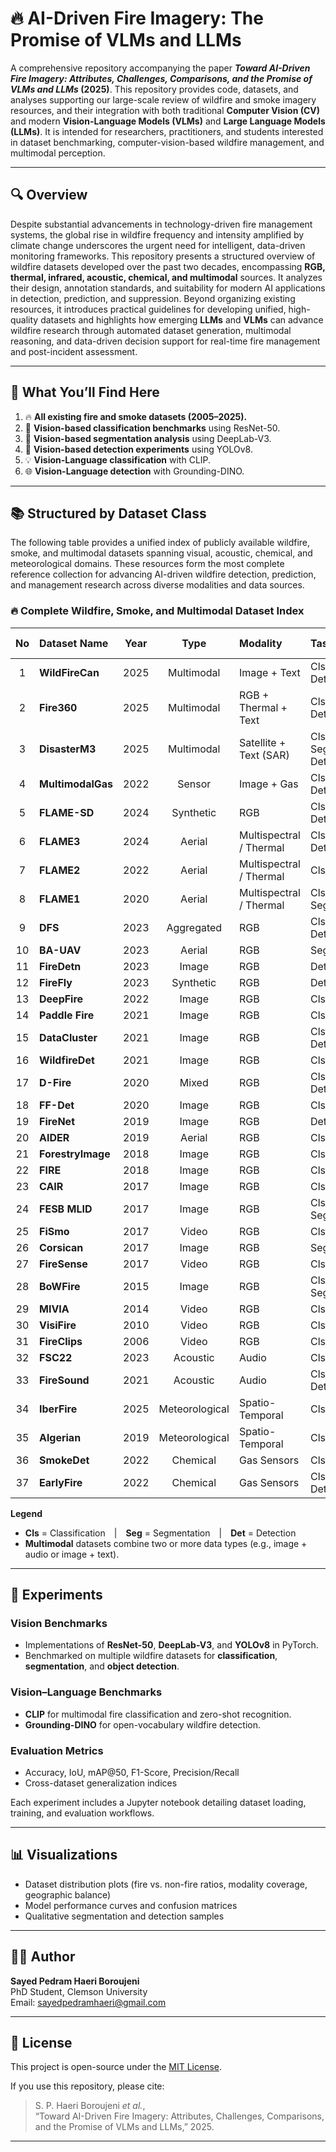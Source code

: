 # 🔥 AI-Driven Fire Imagery: The Promise of VLMs and LLMs

A comprehensive repository accompanying the paper **_Toward AI-Driven Fire Imagery: Attributes, Challenges, Comparisons, and the Promise of VLMs and LLMs_ (2025)**. This repository provides code, datasets, and analyses supporting our large-scale review of wildfire and smoke imagery resources, and their integration with both traditional **Computer Vision (CV)** and modern **Vision-Language Models (VLMs)** and **Large Language Models (LLMs)**. It is intended for researchers, practitioners, and students interested in dataset benchmarking, computer-vision-based wildfire management, and multimodal perception.

---

## 🔍 Overview  

Despite substantial advancements in technology-driven fire management systems, the global rise in wildfire frequency and intensity amplified by climate change underscores the urgent need for intelligent, data-driven monitoring frameworks. This repository presents a structured overview of wildfire datasets developed over the past two decades, encompassing **RGB, thermal, infrared, acoustic, chemical, and multimodal** sources. It analyzes their design, annotation standards, and suitability for modern AI applications in detection, prediction, and suppression. Beyond organizing existing resources, it introduces practical guidelines for developing unified, high-quality datasets and highlights how emerging **LLMs** and **VLMs** can advance wildfire research through automated dataset generation, multimodal reasoning, and data-driven decision support for real-time fire management and post-incident assessment.



---

## 📌 What You’ll Find Here  

1. 🔥 **All existing fire and smoke datasets (2005–2025).**  
2. 🧠 **Vision-based classification benchmarks** using ResNet-50.  
3. 🧩 **Vision-based segmentation analysis** using DeepLab-V3.  
4. 🎯 **Vision-based detection experiments** using YOLOv8.  
5. 💡 **Vision-Language classification** with CLIP.  
6. 🌐 **Vision-Language detection** with Grounding-DINO.  


---

## 📚 Structured by Dataset Class  

The following table provides a unified index of publicly available wildfire, smoke, and multimodal datasets spanning visual, acoustic, chemical, and meteorological domains. These resources form the most complete reference collection for advancing AI-driven wildfire detection, prediction, and management research across diverse modalities and data sources.

### 🔥 Complete Wildfire, Smoke, and Multimodal Dataset Index

| No | Dataset Name | Year | Type | Modality | Tasks | Download Link |
|:--:|:--------------|:----:|:----:|:----------|:------|:--------------|
| 1 | **WildFireCan** | 2025 | Multimodal | Image + Text | Cls / Det | [Download](https://github.com/Multimodal-Social-Media-Data-Analysis/WildfireCanMMD-Multimedia-Classification-on-user-generated-content-During-Wildfires-in-Canada) |
| 2 | **Fire360** | 2025 | Multimodal | RGB + Thermal + Text | Cls / Det | [Download](https://uofi.app.box.com/v/fire360dataset) |
| 3 | **DisasterM3** | 2025 | Multimodal | Satellite + Text (SAR) | Cls / Seg / Det | [Download](https://data.mendeley.com/datasets/zkwgkjkjn9/2) |
| 4 | **MultimodalGas** | 2022 | Sensor | Image + Gas | Cls / Det | [Download](https://data.mendeley.com/datasets/zkwgkjkjn9/2) |
| 5 | **FLAME-SD** | 2024 | Synthetic | RGB | Cls / Det | [Download](https://github.com/AIS-Clemson/FLAME_SD) |
| 6 | **FLAME3** | 2024 | Aerial | Multispectral / Thermal | Cls / Det | [Download](https://www.kaggle.com/datasets/brycehopkins/flame-3-computer-vision-subset-sycan-marsh) |
| 7 | **FLAME2** | 2022 | Aerial | Multispectral / Thermal | Cls | [Download](https://ieee-dataport.org/open-access/flame-2-fire-detection-and-modeling-aerial-multi-spectral-image-dataset) |
| 8 | **FLAME1** | 2020 | Aerial | Multispectral / Thermal | Cls / Seg | [Download](https://ieee-dataport.org/open-access/flame-dataset-aerial-imagery-pile-burn-detection-using-drones-uavs) |
| 9 | **DFS** | 2023 | Aggregated | RGB | Cls / Det | [Download](https://github.com/siyuanwu/DFS-FIRE-SMOKE-Dataset?tab=readme-ov-file) |
| 10 | **BA-UAV** | 2023 | Aerial | RGB | Seg | [Download](https://github.com/ipleiria-ciic/ees-datalab) |
| 11 | **FireDetn** | 2023 | Image | RGB | Det | [Download](https://github.com/SuperXxts/FireDetn) |
| 12 | **FireFly** | 2023 | Synthetic | RGB | Det | [Download](https://github.com/ERGOWHO/Firefly2.0) |
| 13 | **DeepFire** | 2022 | Image | RGB | Cls | [Download](https://www.kaggle.com/datasets/alik05/forest-fire-dataset) |
| 14 | **Paddle Fire** | 2021 | Image | RGB | Cls | [Download](https://aistudio.baidu.com/datasetdetail/107770) |
| 15 | **DataCluster** | 2021 | Image | RGB | Cls / Det | [Download](https://www.kaggle.com/datasets/dataclusterlabs/fire-and-smoke-dataset) |
| 16 | **WildfireDet** | 2021 | Image | RGB | Cls | [Download](https://www.kaggle.com/datasets/brsdincer/wildfire-detection-image-data) |
| 17 | **D-Fire** | 2020 | Mixed | RGB | Cls / Det | [Download](https://github.com/gaiasd/DFireDataset) |
| 18 | **FF-Det** | 2020 | Image | RGB | Cls | [Download](https://data.mendeley.com/datasets/gjmr63rz2r/1) |
| 19 | **FireNet** | 2019 | Image | RGB | Det | [Download](https://github.com/OlafenwaMoses/FireNet) |
| 20 | **AIDER** | 2019 | Aerial | RGB | Cls | [Download](https://github.com/ckyrkou/AIDER) |
| 21 | **ForestryImage** | 2018 | Image | RGB | Cls | [Download](https://www.forestryimages.org/browse/subthumb.cfm?sub=740) |
| 22 | **FIRE** | 2018 | Image | RGB | Cls | [Download](https://www.kaggle.com/datasets/phylake1337/fire-dataset) |
| 23 | **CAIR** | 2017 | Image | RGB | Cls | [Download](https://github.com/cair/Fire-Detection-Image-Dataset) |
| 24 | **FESB MLID** | 2017 | Image | RGB | Cls / Seg | [Download](http://wildfire.fesb.hr/) |
| 25 | **FiSmo** | 2017 | Video | RGB | Cls | [Download](https://github.com/mtcazzolato/dsw2017) |
| 26 | **Corsican** | 2017 | Image | RGB | Seg | [Download](https://cfdb.univ-corse.fr/index.php) |
| 27 | **FireSense** | 2017 | Video | RGB | Cls | [Download](https://zenodo.org/records/836749) |
| 28 | **BoWFire** | 2015 | Image | RGB | Cls / Seg | [Download](https://bitbucket.org/gbdi/bowfire-dataset/downloads/) |
| 29 | **MIVIA** | 2014 | Video | RGB | Cls | [Download](https://mivia.unisa.it/datasets/video-analysis-datasets/fire-detection-dataset/) |
| 30 | **VisiFire** | 2010 | Video | RGB | Cls | [Download](http://signal.ee.bilkent.edu.tr/VisiFire/) |
| 31 | **FireClips** | 2006 | Video | RGB | Cls | [Download](http://signal.ee.bilkent.edu.tr/VisiFire/Demo/FireClips/) |
| 32 | **FSC22** | 2023 | Acoustic | Audio | Cls | [Download](https://ieee-dataport.org/documents/fsc22-dataset) |
| 33 | **FireSound** | 2021 | Acoustic | Audio | Cls / Det | [Download](https://www.kaggle.com/datasets/forestprotection/forest-wild-fire-sound-dataset) |
| 34 | **IberFire** | 2025 | Meteorological | Spatio-Temporal | Cls | [Download](https://zenodo.org/records/1522588) |
| 35 | **Algerian** | 2019 | Meteorological | Spatio-Temporal | Cls | [Download](https://archive.ics.uci.edu/dataset/547/algerian+forest+fires+dataset) |
| 36 | **SmokeDet** | 2022 | Chemical | Gas Sensors | Cls | [Download](https://www.kaggle.com/datasets/deepcontractor/smoke-detection-dataset) |
| 37 | **EarlyFire** | 2022 | Chemical | Gas Sensors | Cls / Det | [Download](https://data.mendeley.com/datasets/f3mjnbm9b3/1) |

**Legend**  
- **Cls** = Classification | **Seg** = Segmentation | **Det** = Detection  
- **Multimodal** datasets combine two or more data types (e.g., image + audio or image + text).  

---

## 🧪 Experiments  

### Vision Benchmarks  
- Implementations of **ResNet-50**, **DeepLab-V3**, and **YOLOv8** in PyTorch.  
- Benchmarked on multiple wildfire datasets for **classification**, **segmentation**, and **object detection**.  

### Vision–Language Benchmarks  
- **CLIP** for multimodal fire classification and zero-shot recognition.  
- **Grounding-DINO** for open-vocabulary wildfire detection.  

### Evaluation Metrics  
- Accuracy, IoU, mAP@50, F1-Score, Precision/Recall  
- Cross-dataset generalization indices  

Each experiment includes a Jupyter notebook detailing dataset loading, training, and evaluation workflows.

---

## 📊 Visualizations  

- Dataset distribution plots (fire vs. non-fire ratios, modality coverage, geographic balance)  
- Model performance curves and confusion matrices  
- Qualitative segmentation and detection samples  

---
 

## 🧑‍💻 Author

**Sayed Pedram Haeri Boroujeni**  
PhD Student, Clemson University  
Email: sayedpedramhaeri@gmail.com

---

## 📄 License  

This project is open-source under the [MIT License](LICENSE).  

If you use this repository, please cite:  

> S. P. Haeri Boroujeni *et al.*,  
> “Toward AI-Driven Fire Imagery: Attributes, Challenges, Comparisons, and the Promise of VLMs and LLMs,” 2025.  

---

